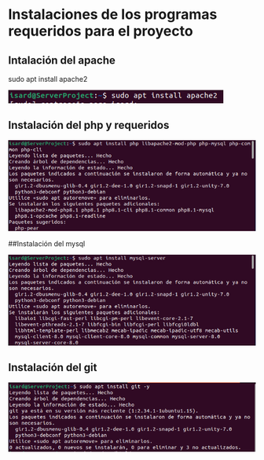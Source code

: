 # Instalaciones de los programas requeridos para el proyecto

## Intalación del apache

sudo apt install apache2

![imagen](../imagenes/Install_apache2.png)

## Instalación del php y requeridos

![imagen](../imagenes/install_php.png)

##Instalación del mysql

![imagen](../imagenes/install_sql.png)

## Instalación del git 

![imagen](../imagenes/git.png)
